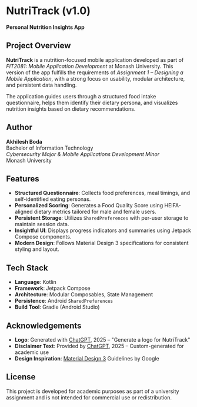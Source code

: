 # NutriTrack (v1.0)
**Personal Nutrition Insights App**

## Project Overview
**NutriTrack** is a nutrition-focused mobile application developed as part of *FIT2081: Mobile Application Development* at Monash University. This version of the app fulfills the requirements of *Assignment 1 – Designing a Mobile Application*, with a strong focus on usability, modular architecture, and persistent data handling.

The application guides users through a structured food intake questionnaire, helps them identify their dietary persona, and visualizes nutrition insights based on dietary recommendations.

## Author
**Akhilesh Boda**  
Bachelor of Information Technology  
*Cybersecurity Major & Mobile Applications Development Minor*  
Monash University

## Features
- **Structured Questionnaire**: Collects food preferences, meal timings, and self-identified eating personas.
- **Personalized Scoring**: Generates a Food Quality Score using HEIFA-aligned dietary metrics tailored for male and female users.
- **Persistent Storage**: Utilizes `SharedPreferences` with per-user storage to maintain session data.
- **Insightful UI**: Displays progress indicators and summaries using Jetpack Compose components.
- **Modern Design**: Follows Material Design 3 specifications for consistent styling and layout.

## Tech Stack
- **Language**: Kotlin
- **Framework**: Jetpack Compose
- **Architecture**: Modular Composables, State Management
- **Persistence**: Android `SharedPreferences`
- **Build Tool**: Gradle (Android Studio)


## Acknowledgements
- **Logo**: Generated with [ChatGPT](https://chat.openai.com), 2025 – "Generate a logo for NutriTrack"
- **Disclaimer Text**: Provided by [ChatGPT](https://chat.openai.com), 2025 – Custom-generated for academic use
- **Design Inspiration**: [Material Design 3](https://m3.material.io/) Guidelines by Google

## License
This project is developed for academic purposes as part of a university assignment and is not intended for commercial use or redistribution.
